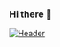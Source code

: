 ### Hi there 👋

<!--
**xjc1022-soda/xjc1022-soda** is a ✨ _special_ ✨ repository because its `README.md` (this file) appears on your GitHub profile.

Here are some ideas to get you started:

- 🔭 I’m currently working on ...
- 🌱 I’m currently learning ...
- 👯 I’m looking to collaborate on ...
- 🤔 I’m looking for help with ...
- 💬 Ask me about ...
- 📫 How to reach me: ...
- 😄 Pronouns: ...
- ⚡ Fun fact: ...
-->

[![Header](https://drive.google.com/file/d/1JfB2l2iqaxvsUU8gYaIAS7LcQ7BFUHvf/view?usp=share_link "Header")](https://drive.google.com/file/d/1JfB2l2iqaxvsUU8gYaIAS7LcQ7BFUHvf/view?usp=share_link)
